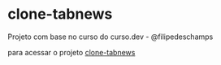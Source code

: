 # clone-tabnews
Projeto com base no curso do curso.dev - @filipedeschamps

para acessar o projeto [clone-tabnews](https://clone-tabnews-ecru-eight.vercel.app)
